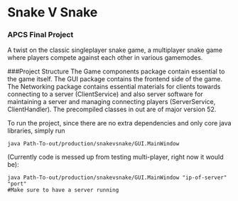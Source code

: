 # **Snake V Snake**
### APCS Final Project

A twist on the classic singleplayer snake game, a multiplayer snake game where players compete against each other in various gamemodes.

###Project Structure
The Game components package contain essential to the game itself. The GUI package contains the frontend side of the game.
The Networking package contains essential materials for clients towards connecting to a server (ClientService) and also 
server software for maintaining a server and managing connecting players (ServerService, ClientHandler). The precompiled 
classes in out are of major version 52.

To run the project, since there are no extra dependencies and only core java libraries, simply run 
```
java Path-To-out/production/snakevsnake/GUI.MainWindow
```
(Currently code is messed up from testing multi-player, right now it would be):
```$xslt
java Path-To-out/production/snakevsnake/GUI.MainWindow "ip-of-server" "port"
#Make sure to have a server running
```




